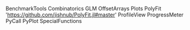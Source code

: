BenchmarkTools
Combinatorics
GLM
OffsetArrays
Plots
PolyFit 'https://github.com/jishnub/PolyFit.jl#master'
ProfileView
ProgressMeter
PyCall
PyPlot
SpecialFunctions
